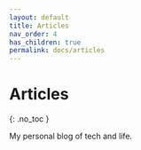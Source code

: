 ```yaml
---
layout: default
title: Articles
nav_order: 4
has_children: true
permalink: docs/articles
---
```


# Articles
{: .no_toc }

My personal blog of tech and life.